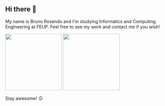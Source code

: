 ## Hi there 👋

My name is Bruno Rosendo and I'm studying Informatics and Computing Engineering at FEUP. Feel free to see my work and contact me if you wish!

<a href="https://github.com/BrunoRosendo"><img src="https://github-readme-stats.vercel.app/api?username=BrunoRosendo&count_private=true" height="180" /></a> <a href="https://github.com/BrunoRosendo"><img src="https://github-readme-stats.vercel.app/api/top-langs/?username=BrunoRosendo&langs_count=8&hide=html,css,jupyter%20notebook&layout=compact" height="180" /></a>

 Stay awesome! :D
